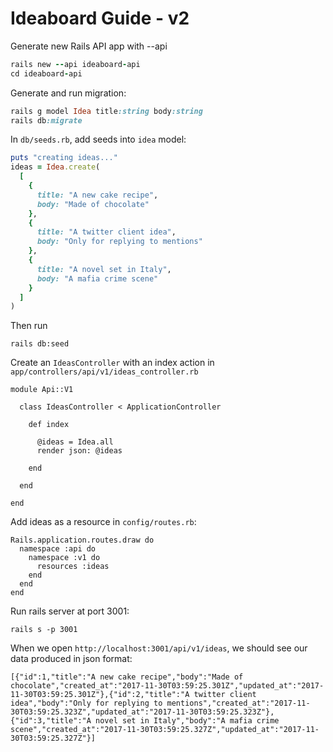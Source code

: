 # Ideaboard Guide - v2

Generate new Rails API app with --api

```ruby
rails new --api ideaboard-api
cd ideaboard-api
```

Generate and run migration:

```ruby
rails g model Idea title:string body:string
rails db:migrate
```

In `db/seeds.rb`, add seeds into `idea` model:

```ruby
puts "creating ideas..."
ideas = Idea.create(
  [
    {
      title: "A new cake recipe",
      body: "Made of chocolate"
    },
    {
      title: "A twitter client idea",
      body: "Only for replying to mentions"
    },
    {
      title: "A novel set in Italy",
      body: "A mafia crime scene"
    }
  ]
)
```

Then run 
```
rails db:seed
```

Create an `IdeasController` with an index action in `app/controllers/api/v1/ideas_controller.rb`

```
module Api::V1

  class IdeasController < ApplicationController

    def index

      @ideas = Idea.all
      render json: @ideas
      
    end

  end

end
```

Add ideas as a resource in `config/routes.rb`:
```
Rails.application.routes.draw do
  namespace :api do
    namespace :v1 do
      resources :ideas
    end
  end
end
```

Run rails server at port 3001:
```
rails s -p 3001
```

When we open `http://localhost:3001/api/v1/ideas`, we should see our data produced in json format:
```
[{"id":1,"title":"A new cake recipe","body":"Made of chocolate","created_at":"2017-11-30T03:59:25.301Z","updated_at":"2017-11-30T03:59:25.301Z"},{"id":2,"title":"A twitter client idea","body":"Only for replying to mentions","created_at":"2017-11-30T03:59:25.323Z","updated_at":"2017-11-30T03:59:25.323Z"},{"id":3,"title":"A novel set in Italy","body":"A mafia crime scene","created_at":"2017-11-30T03:59:25.327Z","updated_at":"2017-11-30T03:59:25.327Z"}]
```
